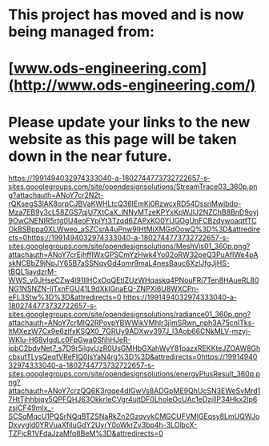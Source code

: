# This project has moved and is now being managed from: #
# [www.ods-engineering.com](http://www.ods-engineering.com/) #

# Please update your links to the new website as this page will be taken down in the near future. #

https://1991494032974333040-a-1802744773732722657-s-sites.googlegroups.com/site/opendesignsolutions/StreamTrace03_360p.png?attachauth=ANoY7cr2N2t-rQKsegS3lAK8orpCJBVaKWHLtcQ36IEmKj0RzwcxRD54DssnMwjbdp-Mza7EB9y3cL58ZGS7qjU7XtCaX_lNNyMTzeKPYxKpWJIJ2NZChB8BnD9oyj9OwCNENIR5rtg0U4eoFYpiYt3Tzqd6ZAPxKO0YUGOgUnFCBzdywoaqtfTCOkBSBppa0XLWweo_aSZCsrA4uPnw9IHtMiXMGdOowQ%3D%3D&attredirects=0https://1991494032974333040-a-1802744773732722657-s-sites.googlegroups.com/site/opendesignsolutions/MeshVis01_360p.png?attachauth=ANoY7crEjhffIWxGPSCmYzHwk4Yo02oRW32peQ3PuAfIWe4pAskNCBbZ9jNpJY65B7aSSNqvGd4omr9maL4nesBauc6XzlJfgJjHS-tBQL1jaydzrM-WWS_y0JHseCZw4l91lIHCxOqQEtlZUzWHqaskq4PNouFRj7Ten8HAueRL80NG1NSNZN-IjTxnFGU41L9dXklGnaEQ-ZNPXi6U8WXCPn-eFL3Stw%3D%3D&attredirects=0
https://1991494032974333040-a-1802744773732722657-s-sites.googlegroups.com/site/opendesignsolutions/radiance01_360p.png?attachauth=ANoY7crMlQ2RPovpYBWWikVMhIr3jlmSRwn_nph3A75cnITks-ltMXezW7Cx9e6zlfxKSQX0_7GRUy9ADXwv397J_l3Aob66CNkMLV-mzyj-WKlu-H68vIgdLc0FpGwa0SfihHJeR-ipbC2bdvNet7_s7D9r5jlgvUzR0UsGMHbGXahWyY81pazxREKKteJZOAW8GhcbxutTLysQeqfVReFIQ0IsYaN4rg%3D%3D&attredirects=0https://1991494032974333040-a-1802744773732722657-s-sites.googlegroups.com/site/opendesignsolutions/energyPlusResult_360p.png?attachauth=ANoY7crzQQ6K3rgqe4dIGwVs8ADGpME9QhUcSN3EWeSvMrd17HtTjhhbjqy5QPFQHJ63OkkrIeCVgr4ujtDF0LholeOcUAc1eDzjllP34Hkx2lp6zsiCF49mlx_-SCSqMqcU1PQSrNQqBTZSNaRkZn2GzqvvkCMGCUFVMlGEqsy8LmUQWJoDxvygld0YRVuaXfiIuGdY2UyrY0oWkrZv3bp4h-3LOlbcX-TZFjcR1VFdaJzaMfq8BeM%3D&attredirects=0